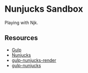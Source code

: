 # Nunjucks Sandbox

Playing with Njk.

## Resources

- [Gulp](https://gulpjs.com/)
- [Nunjucks](http://mozilla.github.io/nunjucks/)
- [gulp-nunjucks-render](https://npm.im/gulp-nunjucks-render)
- [gulp-nunjucks](https://npm.im/gulp-nunjucks)
